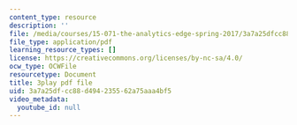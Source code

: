 ```yaml
---
content_type: resource
description: ''
file: /media/courses/15-071-the-analytics-edge-spring-2017/3a7a25dfcc88d494235562a75aaa4bf5_pj_Ro7sFpUE.pdf
file_type: application/pdf
learning_resource_types: []
license: https://creativecommons.org/licenses/by-nc-sa/4.0/
ocw_type: OCWFile
resourcetype: Document
title: 3play pdf file
uid: 3a7a25df-cc88-d494-2355-62a75aaa4bf5
video_metadata:
  youtube_id: null
---
```

